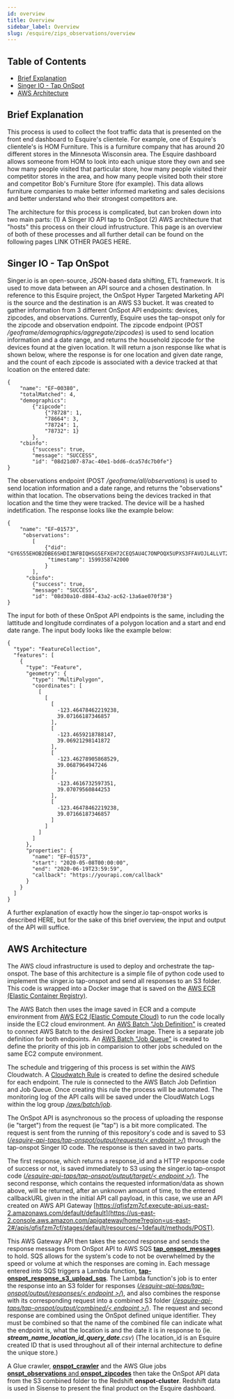 ```yaml
---
id: overview
title: Overview
sidebar_label: Overview
slug: /esquire/zips_observations/overview
---
```


## Table of Contents 
* [Brief Explanation](#brief-explanation)
* [Singer IO - Tap OnSpot](#singer-io-tap-onspot)
* [AWS Architecture](#aws-architecture)


## Brief Explanation

This process is used to collect the foot traffic data that is presented on the front end dashboard to Esquire's clientele. For example, one of Esquire's clientele's is HOM Furniture. This is a furniture company that has around 20 different stores in the Minnesota Wisconsin area. The Esquire dashboard allows someone from HOM to look into each unique store they own and see how many people visited that particular store, how many people visited their competitor stores in the area, and how many people visited both their store and competitor Bob's Furniture Store (for example). This data allows furniture companies to make better informed marketing and sales decisions and better understand who their strongest competitors are. 

The architecture for this process is complicated, but can broken down into two main parts: (1) A Singer IO API tap to OnSpot  (2) AWS architecture that "hosts" this process on their cloud infrustructure. This page is an overview of both of these processes and all further detail can be found on the following pages LINK OTHER PAGES HERE. 


## Singer IO - Tap OnSpot 

Singer.io is an open-source, JSON-based data shifting, ETL framework. It is used to move data between an API source and a chosen destination. In reference to this Esquire project, the OnSpot Hyper Targeted Marketing API is the source and the destination is an AWS S3 bucket. It was created to gather information from 3 different OnSpot API endpoints: devices, zipcodes, and observations. Currently, Esquire uses the tap-onspot only for the zipcode and observation endpoint. The zipcode endpoint (POST */geoframe/demographics/aggregate/zipcodes*) is used to send location information and a date range, and returns the household zipcode for the devices found at the given location. It will return a json response like what is shown below, where the response is for one location and given date range, and the count of each zipcode is associated with a device tracked at that lcoation on the entered date:

```
{
	"name": "EF~00380", 
	"totalMatched": 4, 
	"demographics":
		{"zipcode": 
			{"78728": 1, 
			"78664": 3, 
			"78724": 1, 
			"78732": 1}
		}, 
	"cbinfo": 
		{"success": true, 
		"message": "SUCCESS", 
		"id": "08d21d07-87ac-40e1-bdd6-dca57dc7b0fe"}
}
```
The observations endpoint (POST */geoframe/all/observations*) is used to send location information and a date range, and returns the "observations" within that location. The observations being the devices tracked in that location and the time they were tracked. The device will be a hashed indetification. The response looks like the example below:

```
{
	"name": "EF~01573",
	 "observations": 
	 	[
	 		{"did": "GY6S55EHOB2DBE6SHDI3NFBIQHSG5EFXEH72CEQ5AU4C7ONPOQX5UPXS3FFAVOJL4LLVT2FKN5JZ6===",
	 		 "timestamp": 1599358742000
	 		}
	 	],
	  "cbinfo": 
	  	{"success": true, 
	  	"message": "SUCCESS", 
	  	"id": "08d30a10-d884-43a2-ac62-13a6ae070f38"}
}
```

The input for both of these OnSpot API endpoints is the same, including the lattitude and longitude corrdinates of a polygon location and a start and end date range. The input body looks like the example below: 

```
{
  "type": "FeatureCollection",
  "features": [
    {
      "type": "Feature",
      "geometry": {
        "type": "MultiPolygon",
        "coordinates": [
          [
            [
              [
                -123.46478462219238,
                39.07166187346857
              ],
              [
                -123.4659218788147,
                39.06921298141872
              ],
              [
                -123.46278905868529,
                39.0687964947246
              ],
              [
                -123.4616732597351,
                39.07079560844253
              ],
              [
                -123.46478462219238,
                39.07166187346857
              ]
            ]
          ]
        ]
      },
      "properties": {
        "name": "EF~01573",
        "start": "2020-05-08T00:00:00",
        "end": "2020-06-19T23:59:59",
        "callback": "https://yourapi.com/callback"
      }
    }
  ]
}
```

A further explanation of exactly how the singer.io tap-onspot works is described HERE, but for the sake of this brief overview, the input and output of the API will suffice.

## AWS Architecture

The AWS cloud infrastructure is used to deploy and orchestrate the tap-onspot. The base of this architecture is a simple file of python code used to implement the singer.io tap-onspot and send all responses to an S3 folder. This code is wrapped into a Docker image that is saved on the [AWS ECR (Elastic Container Registry)](https://us-east-2.console.aws.amazon.com/ecr/repositories/private/646976236542/esquire/onspot?region=us-east-2). 

The AWS Batch then uses the image saved in ECR and a compute environment from [AWS EC2 (Elastic Compute Cloud)](https://us-east-2.console.aws.amazon.com/batch/v2/home?region=us-east-2#compute-environments/detail/arn:aws:batch:us-east-2:646976236542:compute-environment/onspot-tap-2) to run the code locally inside the EC2 cloud environment. An [AWS Batch "Job Definition"](https://us-east-2.console.aws.amazon.com/batch/v2/home?region=us-east-2#job-definition) is created to connect AWS Batch to the desired Docker image. There is a separate job definition for both endpoints. An [AWS Batch "Job Queue"](https://us-east-2.console.aws.amazon.com/batch/v2/home?region=us-east-2#queues) is created to define the priority of this job in comparision to other jobs scheduled on the same EC2 compute environment.

The schedule and triggering of this process is set within the AWS Cloudwatch. A [Cloudwatch Rule](https://us-east-2.console.aws.amazon.com/cloudwatch/home?region=us-east-2#rules:) is created to define the desired schedule for each endpoint. The rule is connected to the AWS Batch Job Defintion and Job Queue. Once creating this rule the process will be automated. The monitoring log of the API calls will be saved under the CloudWatch Logs within the log group [*/aws/batch/job*](https://us-east-2.console.aws.amazon.com/cloudwatch/home?region=us-east-2#logsV2:log-groups/log-group/$252Faws$252Fbatch$252Fjob).

The OnSpot API is asynchronous so the process of uploading the response (ie "target") from the request (ie "tap") is a bit more complicated. The request is sent from the running of this repository's code and is saved to S3 [(*/esquire-api-taps/tap-onspot/output/requests/< endpoint >/*)](https://s3.console.aws.amazon.com/s3/buckets/esquire-api-taps?region=us-east-2&prefix=tap-onspot/output/requests/&showversions=false) through the tap-onspot Singer IO code. The response is then saved in two parts.

The first response, which returns a response_id and a HTTP response code of success or not, is saved immediately to S3 using the singer.io tap-onspot code [(*/esquire-api-taps/tap-onspot/output/target/< endpoint >/*)](https://s3.console.aws.amazon.com/s3/buckets/esquire-api-taps?region=us-east-2&prefix=tap-onspot/output/target/&showversions=false). The second response, which contains the requested information/data as shown above, will be returned, after an unknown amount of time, to the entered callbackURL given in the initial API call payload, in this case, we use an API created on AWS API Gateway [https://qfisfzm7cf.execute-api.us-east-2.amazonaws.com/default/default](https://us-east-2.console.aws.amazon.com/apigateway/home?region=us-east-2#/apis/qfisfzm7cf/stages/default/resources/~1default/methods/POST).

This AWS Gateway API then takes the second response and sends the response messages from OnSpot API to AWS SQS [**tap_onspot_messages**](https://us-east-2.console.aws.amazon.com/sqs/v2/home?region=us-east-2#/queues/https%3A%2F%2Fsqs.us-east-2.amazonaws.com%2F646976236542%2Ftap_onspot_messages) to hold. SQS allows for the system's code to not be overwhelmed by the speed or volume at which the responses are coming in. Each message entered into SQS triggers a Lambda function, [**tap-onspot_response_s3_upload_sqs**](https://us-east-2.console.aws.amazon.com/lambda/home?region=us-east-2#/functions/tap-onspot_response_s3_upload_sqs?tab=configuration). The Lambda function's job is to enter the response into an S3 folder for responses [(*/esquire-api-taps/tap-onspot/output/responses/< endpoint >/*)](https://s3.console.aws.amazon.com/s3/buckets/esquire-api-taps?region=us-east-2&prefix=tap-onspot/output/responses/&showversions=false), and also combines the response with its corresponding request into a combined S3 folder [(*/esquire-api-taps/tap-onspot/output/combined/< endpoint >/*)](https://s3.console.aws.amazon.com/s3/buckets/esquire-api-taps?region=us-east-2&prefix=tap-onspot/output/combined/&showversions=false). The request and second response are combined using the OnSpot defined unique identifier. They must be combined so that the name of the combined file can indicate what the endpoint is, what the location is and the date it is in response to (ie. ***stream\_name**\_**location\_id**\_**query_date**.csv*) (The location_id is an Esquire created ID that is used throughout all of their internal architecture to define the unique store.) 

A Glue crawler, [**onspot_crawler**](https://us-east-2.console.aws.amazon.com/glue/home?region=us-east-2#crawler:name=onspot_crawler) and the AWS Glue jobs [**onspt_observations** and **onspot_zipcodes**](https://us-east-2.console.aws.amazon.com/glue/home?region=us-east-2#etl:tab=jobs) then take the OnSpot API data from the S3 combined folder to the Redshift **onspot-cluster**. Redshift data is used in Sisense to present the final product on the Esquire dashboard.
